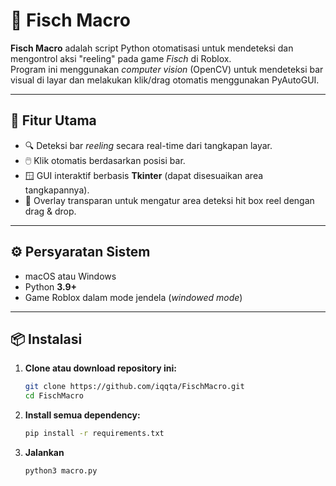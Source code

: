 # 🎣 Fisch Macro

**Fisch Macro** adalah script Python otomatisasi untuk mendeteksi dan mengontrol aksi "reeling" pada game *Fisch* di Roblox.  
Program ini menggunakan *computer vision* (OpenCV) untuk mendeteksi bar visual di layar dan melakukan klik/drag otomatis menggunakan PyAutoGUI.

---

## 🧩 Fitur Utama

- 🔍 Deteksi bar *reeling* secara real-time dari tangkapan layar.
- 🖱️ Klik otomatis berdasarkan posisi bar.
- 🪟 GUI interaktif berbasis **Tkinter** (dapat disesuaikan area tangkapannya).
- 📏 Overlay transparan untuk mengatur area deteksi hit box reel dengan drag & drop.

---

## ⚙️ Persyaratan Sistem

- macOS atau Windows 
- Python **3.9+**
- Game Roblox dalam mode jendela (*windowed mode*)

---

## 📦 Instalasi

1. **Clone atau download repository ini:**
    ```bash
    git clone https://github.com/iqqta/FischMacro.git
    cd FischMacro

2. **Install semua dependency:**
    ```bash
    pip install -r requirements.txt

3. **Jalankan**
    ```bash
    python3 macro.py
